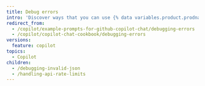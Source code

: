 ```yaml
---
title: Debug errors
intro: 'Discover ways that you can use {% data variables.product.prodname_copilot %} to debug errors during development.'
redirect_from:
  - /copilot/example-prompts-for-github-copilot-chat/debugging-errors
  - /copilot/copilot-chat-cookbook/debugging-errors
versions:
  feature: copilot
topics:
  - Copilot
children:
  - /debugging-invalid-json
  - /handling-api-rate-limits
---
```


